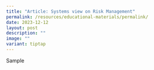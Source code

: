 ```yaml
---
title: "Article: Systems view on Risk Management"
permalink: /resources/educational-materials/permalink/
date: 2023-12-12
layout: post
description: ""
image: ""
variant: tiptap
---
```

<p>Sample</p>